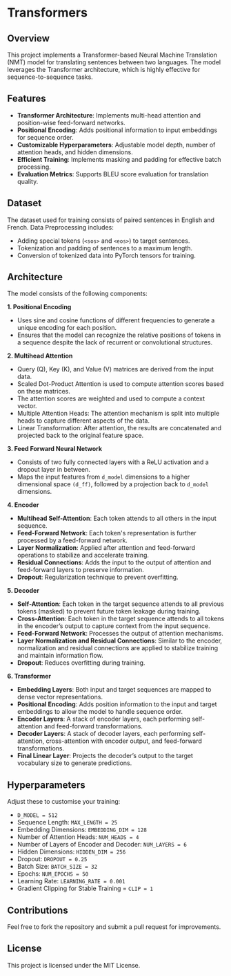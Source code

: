 # Transformers

## Overview
This project implements a Transformer-based Neural Machine Translation (NMT) model for translating sentences between two languages. The model leverages the Transformer architecture, which is highly effective for sequence-to-sequence tasks.

## Features
* **Transformer Architecture**: Implements multi-head attention and position-wise feed-forward networks.
* **Positional Encoding**: Adds positional information to input embeddings for sequence order.
* **Customizable Hyperparameters**: Adjustable model depth, number of attention heads, and hidden dimensions.
* **Efficient Training**: Implements masking and padding for effective batch processing.
* **Evaluation Metrics**: Supports BLEU score evaluation for translation quality.

## Dataset
The dataset used for training consists of paired sentences in English and French.
Data Preprocessing includes:
* Adding special tokens (`<sos>` and `<eos>`) to target sentences.
* Tokenization and padding of sentences to a maximum length.
* Conversion of tokenized data into PyTorch tensors for training.

## Architecture
The model consists of the following components:

**1. Positional Encoding**
* Uses sine and cosine functions of different frequencies to generate a unique encoding for each position.
* Ensures that the model can recognize the relative positions of tokens in a sequence despite the lack of recurrent or convolutional structures.

**2. Multihead Attention**
* Query (Q), Key (K), and Value (V) matrices are derived from the input data.
* Scaled Dot-Product Attention is used to compute attention scores based on these matrices.
* The attention scores are weighted and used to compute a context vector.
* Multiple Attention Heads: The attention mechanism is split into multiple heads to capture different aspects of the data.
* Linear Transformation: After attention, the results are concatenated and projected back to the original feature space.

**3. Feed Forward Neural Network**
* Consists of two fully connected layers with a ReLU activation and a dropout layer in between.
* Maps the input features from `d_model` dimensions to a higher dimensional space `(d_ff)`, followed by a projection back to `d_model` dimensions.

**4. Encoder**
* **Multihead Self-Attention**: Each token attends to all others in the input sequence.
* **Feed-Forward Network**: Each token's representation is further processed by a feed-forward network.
* **Layer Normalization**: Applied after attention and feed-forward operations to stabilize and accelerate training.
* **Residual Connections**: Adds the input to the output of attention and feed-forward layers to preserve information.
* **Dropout**: Regularization technique to prevent overfitting.

**5. Decoder**
* **Self-Attention**: Each token in the target sequence attends to all previous tokens (masked) to prevent future token leakage during training.
* **Cross-Attention**: Each token in the target sequence attends to all tokens in the encoder’s output to capture context from the input sequence.
* **Feed-Forward Network**: Processes the output of attention mechanisms.
* **Layer Normalization and Residual Connections**: Similar to the encoder, normalization and residual connections are applied to stabilize training and maintain information flow.
* **Dropout**: Reduces overfitting during training.

**6. Transformer**
* **Embedding Layers**: Both input and target sequences are mapped to dense vector representations.
* **Positional Encoding**: Adds position information to the input and target embeddings to allow the model to handle sequence order.
* **Encoder Layers**: A stack of encoder layers, each performing self-attention and feed-forward transformations.
* **Decoder Layers**: A stack of decoder layers, each performing self-attention, cross-attention with encoder output, and feed-forward transformations.
* **Final Linear Layer**: Projects the decoder’s output to the target vocabulary size to generate predictions.
  
## Hyperparameters
Adjust these to customise your training:
* `D_MODEL = 512`
* Sequence Length: `MAX_LENGTH = 25`
* Embedding Dimensions: `EMBEDDING_DIM = 128`
* Number of Attention Heads: `NUM_HEADS = 4`
* Number of Layers of Encoder and Decoder: `NUM_LAYERS = 6`
* Hidden Dimensions: `HIDDEN_DIM = 256`
* Dropout: `DROPOUT = 0.25`
* Batch Size: `BATCH_SIZE = 32`
* Epochs: `NUM_EPOCHS = 50`
* Learning Rate: `LEARNING_RATE = 0.001`
* Gradient Clipping for Stable Training = `CLIP = 1`

## Contributions
Feel free to fork the repository and submit a pull request for improvements.

## License
This project is licensed under the MIT License.
